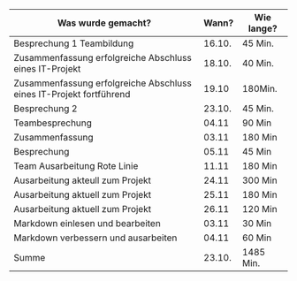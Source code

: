 ﻿Was wurde gemacht? | Wann? | Wie lange?
--- | --- | ---
Besprechung 1 Teambildung| 16.10. |45 Min.
Zusammenfassung erfolgreiche Abschluss eines IT-Projekt | 18.10. |40 Min.
Zusammenfassung erfolgreiche Abschluss eines IT-Projekt fortführend | 19.10| 180Min.
Besprechung 2| 23.10. |45 Min.
Teambesprechung | 04.11 | 90 Min
Zusammenfassung | 03.11 | 180 Min
Besprechung | 05.11 | 45 Min
Team Ausarbeitung Rote Linie | 11.11 | 180 Min
Ausarbeitung akteull zum Projekt | 24.11 | 300 Min
Ausarbeitung aktuell zum Projekt | 25.11 | 180 Min
Ausarbeitung aktuell zum Projekt | 26.11 | 120 Min
Markdown einlesen und bearbeiten | 03.11 | 30 Min
Markdown verbessern und ausarbeiten | 04.11 | 60 Min 
Summe| 23.10. |1485 Min.
